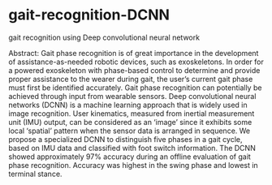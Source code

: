 # gait-recognition-DCNN
gait recognition using Deep convolutional neural network

Abstract: Gait phase recognition is of great importance in the development of assistance-as-needed
robotic devices, such as exoskeletons. In order for a powered exoskeleton with phase-based control
to determine and provide proper assistance to the wearer during gait, the user’s current gait phase
must first be identified accurately. Gait phase recognition can potentially be achieved through input
from wearable sensors. Deep convolutional neural networks (DCNN) is a machine learning approach
that is widely used in image recognition. User kinematics, measured from inertial measurement unit
(IMU) output, can be considered as an ‘image’ since it exhibits some local ‘spatial’ pattern when the
sensor data is arranged in sequence. We propose a specialized DCNN to distinguish five phases in
a gait cycle, based on IMU data and classified with foot switch information. The DCNN showed
approximately 97% accuracy during an offline evaluation of gait phase recognition. Accuracy was
highest in the swing phase and lowest in terminal stance.
